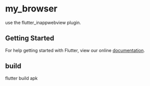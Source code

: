# my_browser

use the flutter_inappwebview plugin.

## Getting Started

For help getting started with Flutter, view our online
[documentation](https://flutter.io/).


## build
flutter build apk